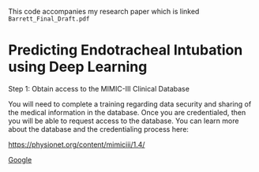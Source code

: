 
This code accompanies my research paper which is linked `Barrett_Final_Draft.pdf`




# Predicting Endotracheal Intubation using Deep Learning

Step 1: Obtain access to the MIMIC-III Clinical Database

You will need to complete a training regarding data security and sharing of the medical information in the database. Once you are credentialed, then you will be able to request access to the database. You can learn more about the database and the credentialing process here:

https://physionet.org/content/mimiciii/1.4/

[Google](http://www.google.com/)
